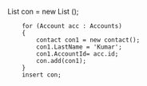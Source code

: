 List <contact> con = new List <contact>();
        
        for (Account acc : Accounts)
        {
            contact con1 = new contact();
            con1.LastName = 'Kumar';
            con1.AccountId= acc.id;
            con.add(con1);  
        }
        insert con;
